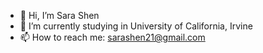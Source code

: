 - 👋 Hi, I’m Sara Shen
- 🌱 I’m currently studying in University of California, Irvine
- 📫 How to reach me: sarashen21@gmail.com

<!---
SASASHUM/SASASHUM is a ✨ special ✨ repository because its `README.md` (this file) appears on your GitHub profile.
You can click the Preview link to take a look at your changes.
--->

